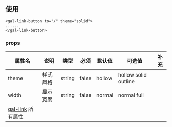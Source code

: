 ## 使用

```
<gal-link-button to="/" theme="solid">
......
</gal-link-button>
```

### props

| 属性名                               | 说明     | 类型   | 必须  | 默认值 | 可选值               | 补充 |
| ------------------------------------ | -------- | ------ | ----- | ------ | -------------------- | ---- |
| theme                                | 样式风格 | string | false | hollow | hollow solid outline |      |
| width                                | 显示宽度 | string | false | normal | normal full          |      |
| [gal-link](../link/link.md) 所有属性 |
